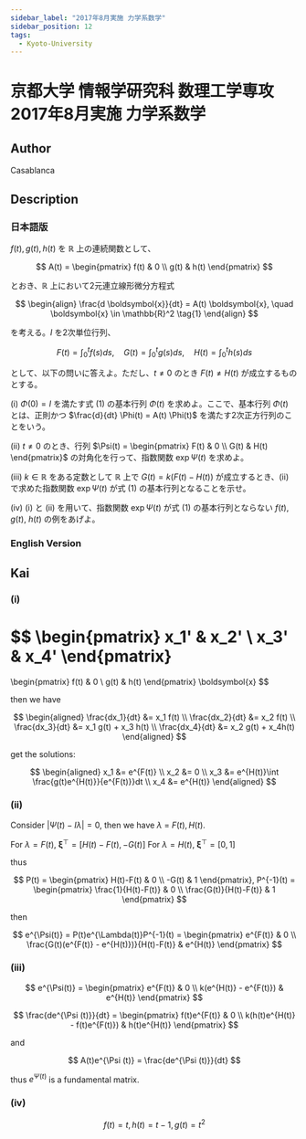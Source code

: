```yaml
---
sidebar_label: "2017年8月実施 力学系数学"
sidebar_position: 12
tags:
  - Kyoto-University
---
```

# 京都大学 情報学研究科 数理工学専攻 2017年8月実施 力学系数学

## **Author**
Casablanca

## **Description**
### 日本語版
$f(t), g(t), h(t)$ を $\mathbb{R}$ 上の連続関数として、

$$
A(t) = \begin{pmatrix}
f(t) & 0 \\ g(t) & h(t)
\end{pmatrix}
$$

とおき、$\mathbb{R}$ 上において2元連立線形微分方程式

$$
\begin{align}
\frac{d \boldsymbol{x}}{dt} = A(t) \boldsymbol{x}, \quad \boldsymbol{x} \in \mathbb{R}^2 \tag{1}
\end{align}
$$

を考える。$I$ を2次単位行列、

$$
F(t) = \int_0^t f(s)ds, \quad G(t) = \int_0^t g(s)ds, \quad H(t) = \int_0^t h(s)ds
$$

として、以下の問いに答えよ。ただし、$t \neq 0$ のとき $F(t) \neq H(t)$ が成立するものとする。

(i) $\Phi(0) = I$ を満たす式 (1) の基本行列 $\Phi(t)$ を求めよ。ここで、基本行列 $\Phi(t)$ とは、正則かつ $\frac{d}{dt} \Phi(t) = A(t) \Phi(t)$ を満たす2次正方行列のことをいう。

(ii) $t \neq 0$ のとき、行列 $\Psi(t) = \begin{pmatrix} F(t) & 0 \\ G(t) & H(t) \end{pmatrix}$ の対角化を行って、指数関数 $\exp \Psi(t)$ を求めよ。

(iii) $k \in \mathbb{R}$ をある定数として $\mathbb{R}$ 上で $G(t) = k(F(t) - H(t))$ が成立するとき、(ii) で求めた指数関数 $\exp \Psi(t)$ が式 (1) の基本行列となることを示せ。

(iv) (i) と (ii) を用いて、指数関数 $\exp \Psi(t)$ が式 (1) の基本行列とならない $f(t)$, $g(t)$, $h(t)$ の例をあげよ。

### English Version


## **Kai**
### (i)

$$
\begin{pmatrix}
x_1' & x_2' \\
x_3' & x_4'
\end{pmatrix}
=
\begin{pmatrix}
f(t) & 0 \\
g(t) & h(t)
\end{pmatrix}
\boldsymbol{x}
$$

then we have

$$
\begin{aligned}
\frac{dx_1}{dt} &= x_1 f(t) \\
\frac{dx_2}{dt} &= x_2 f(t) \\
\frac{dx_3}{dt} &= x_1 g(t) + x_3 h(t) \\
\frac{dx_4}{dt} &= x_2 g(t) + x_4h(t)
\end{aligned}
$$

get the solutions:

$$
\begin{aligned}
x_1 &= e^{F(t)} \\
x_2 &= 0 \\
x_3 &= e^{H(t)}\int \frac{g(t)e^{H(t)}}{e^{F(t)}}dt \\
x_4 &= e^{H(t)}
\end{aligned}
$$

### (ii)
Consider $|\Psi(t) - I\lambda| = 0$, then we have $\lambda$ = $F(t), H(t)$.

For $\lambda = F(t)$, $\boldsymbol{\xi}^\top = [H(t) - F(t), -G(t)]$
For $\lambda = H(t)$, $\boldsymbol{\xi}^\top = [0,1]$

thus

$$
P(t) = \begin{pmatrix}
H(t)-F(t) & 0 \\
-G(t) & 1
\end{pmatrix},
P^{-1}(t) = 
\begin{pmatrix}
\frac{1}{H(t)-F(t)} & 0 \\
\frac{G(t)}{H(t)-F(t)} & 1
\end{pmatrix}
$$

then

$$
e^{\Psi(t)} = P(t)e^{\Lambda(t)}P^{-1}(t) = 
\begin{pmatrix}
e^{F(t)} & 0 \\
\frac{G(t)(e^{F(t)} - e^{H(t)})}{H(t)-F(t)} & e^{H(t)}
\end{pmatrix}
$$

### (iii)

$$
e^{\Psi(t)} = 
\begin{pmatrix}
e^{F(t)} & 0 \\
k(e^{H(t)} - e^{F(t)}) & e^{H(t)}
\end{pmatrix}
$$

$$
\frac{de^{\Psi (t)}}{dt} = 
\begin{pmatrix}
f(t)e^{F(t)} & 0 \\
k(h(t)e^{H(t)} - f(t)e^{F(t)}) & h(t)e^{H(t)}
\end{pmatrix}
$$

and

$$
A(t)e^{\Psi (t)} = \frac{de^{\Psi (t)}}{dt}
$$

thus $e^{\Psi (t)}$ is a fundamental matrix.

### (iv)

$$
f(t) = t, h(t) = t-1, g(t) = t^2
$$
